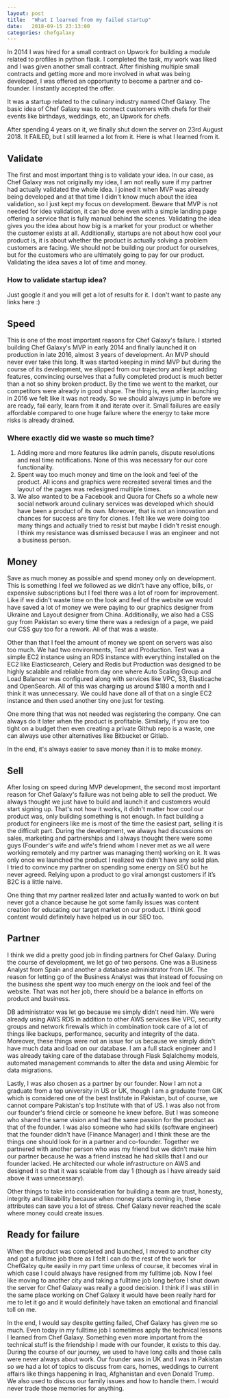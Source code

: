 ```yaml
---
layout: post
title:  "What I learned from my failed startup"
date:   2018-09-15 23:13:00
categories: chefgalaxy
---
```

In 2014 I was hired for a small contract on Upwork for building a module related to profiles in python flask. I completed the task, my work was liked and I was given another small contract. After finishing multiple small contracts and getting more and more involved in what was being developed, I was offered an opportunity to become a partner and co-founder. I instantly accepted the offer.

It was a startup related to the culinary industry named Chef Galaxy. The basic idea of Chef Galaxy was to connect customers with chefs for their events like birthdays, weddings, etc, an Upwork for chefs.

After spending 4 years on it, we finally shut down the server on 23rd August 2018. It FAILED, but I still learned a lot from it. Here is what I learned from it.



## Validate

The first and most important thing is to validate your idea. In our case, as Chef Galaxy was not originally my idea, I am not really sure if my partner had actually validated the whole idea. I joined it when MVP was already being developed and at that time I didn't know much about the idea validation, so I just kept my focus on development. Beware that MVP is not needed for idea validation, it can be done even with a simple landing page offering a service that is fully manual behind the scenes. Validating the idea gives you the idea about how big is a market for your product or whether the customer exists at all. Additionally, startups are not about how cool your product is, it is about whether the product is actually solving a problem customers are facing. We should not be building our product for ourselves, but for the customers who are ultimately going to pay for our product. Validating the idea saves a lot of time and money.

### How to validate startup idea? 

Just google it and you will get a lot of results for it. I don't want to paste any links here :)


## Speed

This is one of the most important reasons for Chef Galaxy's failure. I started building Chef Galaxy's MVP in early 2014 and finally launched it on production in late 2016, almost 3 years of development. An MVP should never ever take this long. It was started keeping in mind MVP but during the course of its development, we slipped from our trajectory and kept adding features, convincing ourselves that a fully completed product is much better than a not so shiny broken product. By the time we went to the market, our competitors were already in good shape. The thing is, even after launching in 2016 we felt like it was not ready. So we should always jump in before we are ready, fail early, learn from it and iterate over it. Small failures are easily affordable compared to one huge failure where the energy to take more risks is already drained.

### Where exactly did we waste so much time?

1. Adding more and more features like admin panels, dispute resolutions and real time notifications. None of this was necessary for our core functionality.
2. Spent way too much money and time on the look and feel of the product. All icons and graphics were recreated several times and the layout of the pages was redesigned multiple times.
3. We also wanted to be a Facebook and Quora for Chefs so a whole new social network around culinary services was developed which should have been a product of its own. Moreover, that is not an innovation and chances for success are tiny for clones. I felt like we were doing too many things and actually tried to resist but maybe I didn't resist enough. I think my resistance was dismissed because I was an engineer and not a business person.


## Money

Save as much money as possible and spend money only on development. This is something I feel we followed as we didn't have any office, bills, or expensive subscriptions but I feel there was a lot of room for improvement. Like if we didn't waste time on the look and feel of the website we would have saved a lot of money we were paying to our graphics designer from Ukraine and Layout designer from China. Additionally, we also had a CSS guy from Pakistan so every time there was a redesign of a page, we paid our CSS guy too for a rework. All of that was a waste.

Other than that I feel the amount of money we spent on servers was also too much. We had two environments, Test and Production. Test was a simple EC2 instance using an RDS instance with everything installed on the EC2 like Elasticsearch, Celery and Redis but Production was designed to be highly scalable and reliable from day one where Auto Scaling Group and Load Balancer was configured along with services like VPC, S3, Elasticache and OpenSearch. All of this was charging us around $180 a month and I think it was unnecessary. We could have done all of that on a single EC2 instance and then used another tiny one just for testing. 

One more thing that was not needed was registering the company. One can always do it later when the product is profitable. Similarly, if you are too tight on a budget then even creating a private Github repo is a waste, one can always use other alternatives like Bitbucket or Gitlab.

In the end, it's always easier to save money than it is to make money.



## Sell

After losing on speed during MVP development, the second most important reason for Chef Galaxy's failure was not being able to sell the product.
We always thought we just have to build and launch it and customers would start signing up. That's not how it works, it didn't matter how cool our product was, only building something is not enough. In fact building a product for engineers like me is most of the time the easiest part, selling it is the difficult part. During the development, we always had discussions on sales, marketing and partnerships and I always thought there were some guys (Founder's wife and wife's friend whom I never met as we all were working remotely and my partner was managing them) working on it. It was only once we launched the product I realized we didn't have any solid plan. I tried to convince my partner on spending some energy on SEO but he never agreed. Relying upon a product to go viral amongst customers if it’s B2C is a little naive.

One thing that my partner realized later and actually wanted to work on but never got a chance because he got some family issues was content creation for educating our target market on our product. I think good content would definitely have helped us in our SEO too.



## Partner

I think we did a pretty good job in finding partners for Chef Galaxy. During the course of development, we let go of two persons. One was a Business Analyst from Spain and another a database administrator from UK. The reason for letting go of the Business Analyst was that instead of focusing on the business she spent way too much energy on the look and feel of the website. That was not her job, there should be a balance in efforts on product and business.

DB administrator was let go because we simply didn't need him. We were already using AWS RDS in addition to other AWS services like VPC, security groups and network firewalls which in combination took care of a lot of things like backups, performance, security and integrity of the data. Moreover, these things were not an issue for us because we simply didn't have much data and load on our database. I am a full stack engineer and I was already taking care of the database through Flask Sqlalchemy models, automated management commands to alter the data and using Alembic for data migrations.

Lastly, I was also chosen as a partner by our founder. Now I am not a graduate from a top university in US or UK, though I am a graduate from GIK which is considered one of the best Institute in Pakistan, but of course, we cannot compare Pakistan's top Institute with that of US. I was also not from our founder's friend circle or someone he knew before. But I was someone who shared the same vision and had the same passion for the product as that of the founder. I was also someone who had skills (software engineer) that the founder didn't have (Finance Manager) and I think these are the things one should look for in a partner and co-founder. Together we partnered with another person who was my friend but we didn't make him our partner because he was a friend instead he had skills that I and our founder lacked. He architected our whole infrastructure on AWS and designed it so that it was scalable from day 1 (though as I have already said above it was unnecessary). 

Other things to take into consideration for building a team are trust, honesty, integrity and likeability because when money starts coming in, these attributes can save you a lot of stress. Chef Galaxy never reached the scale where money could create issues.



## Ready for failure

When the product was completed and launched, I moved to another city and got a fulltime job there as I felt I can do the rest of the work for ChefGalxy quite easily in my part time unless of course, it becomes viral in which case I could always have resigned from my fulltime job. Now I feel like moving to another city and taking a fulltime job long before I shut down the server for Chef Galaxy was really a good decision. I think if I was still in the same place working on Chef Galaxy it would have been really hard for me to let it go and it would definitely have taken an emotional and financial toll on me.



In the end, I would say despite getting failed, Chef Galaxy has given me so much. Even today in my fulltime job I sometimes apply the technical lessons I learned from Chef Galaxy. Something even more important from the technical stuff is the friendship I made with our founder, it exists to this day. During the course of our journey, we used to have long calls and those calls were never always about work. Our founder was in UK and I was in Pakistan so we had a lot of topics to discuss from cars, homes, weddings to current affairs like things happening in Iraq, Afghanistan and even Donald Trump. We also used to discuss our family issues and how to handle them. I would never trade those memories for anything.



